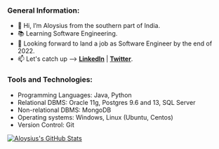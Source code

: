 ### General Information:

- :wave: Hi, I’m Aloysius from the southern part of India.
- :books: Learning Software Engineering.
- :briefcase: Looking forward to land a job as Software Engineer by the end of 2022.
- :mailbox: Let's catch up --> [**LinkedIn**](https://www.linkedin.com/in/aloysius-vidhun-mon) | [**Twitter**](https://twitter.com/aloysius_05).


### Tools and Technologies:

- Programming Languages: Java, Python
- Relational DBMS: Oracle 11g, Postgres 9.6 and 13, SQL Server
- Non-relational DBMS: MongoDB
- Operating systems: Windows, Linux (Ubuntu, Centos)
- Version Control: Git

[![Aloysius's GitHub Stats](https://github-readme-stats.vercel.app/api?username=Trojan0101&hide=contribs,prs&show_icons=true&theme=tokyonight)](https://github.com/Trojan0101)

<!---
Trojan0101/Trojan0101 is a ✨ special ✨ repository because its `README.md` (this file) appears on your GitHub profile.
You can click the Preview link to take a look at your changes.
--->
